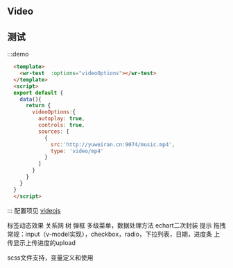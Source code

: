 ## Video

## 测试
:::demo
  ```html
    <template>
      <wr-test  :options="videoOptions"></wr-test>
    </template>
    <script>
    export default {
      data(){
        return {
          videoOptions:{
            autoplay: true,
            controls: true,
            sources: [
              {
                src:'http://yuweiran.cn:9074/music.mp4',
                type: 'video/mp4'
              }
            ]
          }
        }
      }
    }
    </script>
  ```
:::
配置项见
[videojs](https://videojs.com/guides/options/)


标签动态效果
关系网
树
弹框
多级菜单，数据处理方法
echart二次封装
提示
拖拽
常规：input（v-model实现），checkbox，radio，下拉列表，日期，进度条
上传显示上传进度的upload

scss文件支持，变量定义和使用

